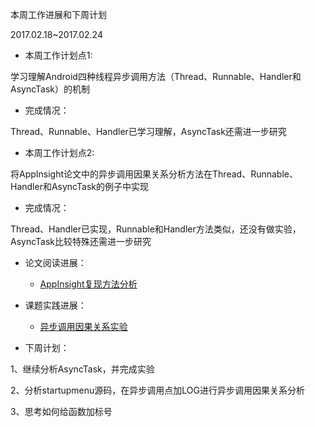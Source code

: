 本周工作进展和下周计划

2017.02.18~2017.02.24

- 本周工作计划点1:

学习理解Android四种线程异步调用方法（Thread、Runnable、Handler和AsyncTask）的机制

- 完成情况：

Thread、Runnable、Handler已学习理解，AsyncTask还需进一步研究

- 本周工作计划点2:

将AppInsight论文中的异步调用因果关系分析方法在Thread、Runnable、Handler和AsyncTask的例子中实现

- 完成情况：

Thread、Handler已实现，Runnable和Handler方法类似，还没有做实验，AsyncTask比较特殊还需进一步研究

 
- 论文阅读进展：
  - [AppInsight复现方法分析](https://github.com/openthos/hci-analysis/blob/master/leilei/AppInsight%E5%A4%8D%E7%8E%B0/AppInsight%E5%A4%8D%E7%8E%B0%E6%96%B9%E6%B3%95%E5%88%86%E6%9E%90.md)


- 课题实践进展：
  - [异步调用因果关系实验](https://github.com/openthos/hci-analysis/tree/master/leilei/AppInsight%E5%A4%8D%E7%8E%B0)


- 下周计划：

1、继续分析AsyncTask，并完成实验

2、分析startupmenu源码，在异步调用点加LOG进行异步调用因果关系分析

3、思考如何给函数加标号

